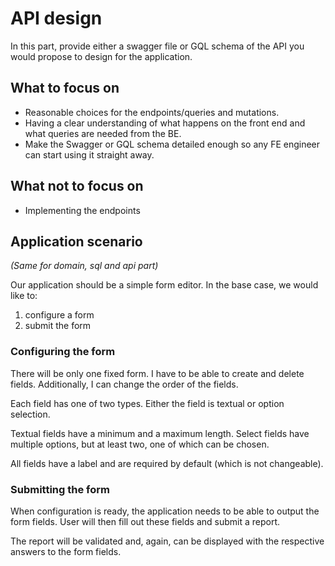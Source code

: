 # API design
In this part, provide either a swagger file or GQL schema of the API you
would propose to design for the application.

## What to focus on
- Reasonable choices for the endpoints/queries and mutations.
- Having a clear understanding of what happens on the front end and what queries are needed from the BE.
- Make the Swagger or GQL schema detailed enough so any FE engineer can start using it straight away.

## What not to focus on
- Implementing the endpoints

## Application scenario
_(Same for domain, sql and api part)_

Our application should be a simple form editor.
In the base case, we would like to:
1. configure a form
2. submit the form

### Configuring the form
There will be only one fixed form. I have to be able to create and delete
fields. Additionally, I can change the order of the fields.

Each field has one of two types. Either the field is textual or option selection.

Textual fields have a minimum and a maximum length. Select fields have multiple options, but at least two, one of which can be chosen.

All fields have a label and are required by default (which is not changeable).

### Submitting the form
When configuration is ready, the application needs to be able to output the form fields. User will then fill out these fields and submit a report.

The report will be validated and, again, can be displayed with the respective answers to the form fields.